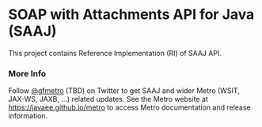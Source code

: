 # SOAP with Attachments API for Java (SAAJ)

This project contains Reference Implementation (RI) of SAAJ API.

### More Info

Follow <a href="http://twitter.com/gfmetro">@gfmetro</a> (TBD) on Twitter to get SAAJ and wider Metro
(WSIT, JAX-WS, JAXB, ...) related updates. See the Metro website at https://javaee.github.io/metro
to access Metro documentation and release information. 

